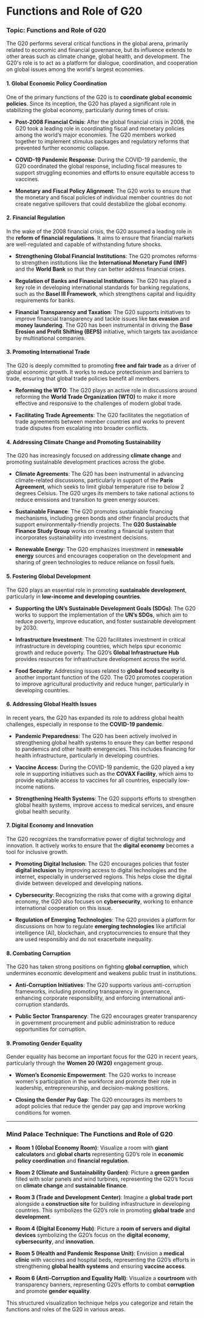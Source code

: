 # Functions and Role of G20

### Topic: **Functions and Role of G20**

The G20 performs several critical functions in the global arena, primarily related to economic and financial governance, but its influence extends to other areas such as climate change, global health, and development. The G20's role is to act as a platform for dialogue, coordination, and cooperation on global issues among the world's largest economies.

#### 1. **Global Economic Policy Coordination**
One of the primary functions of the G20 is to **coordinate global economic policies**. Since its inception, the G20 has played a significant role in stabilizing the global economy, particularly during times of crisis.

- **Post-2008 Financial Crisis**: After the global financial crisis in 2008, the G20 took a leading role in coordinating fiscal and monetary policies among the world’s major economies. The G20 members worked together to implement stimulus packages and regulatory reforms that prevented further economic collapse.
  
- **COVID-19 Pandemic Response**: During the COVID-19 pandemic, the G20 coordinated the global response, including fiscal measures to support struggling economies and efforts to ensure equitable access to vaccines.

- **Monetary and Fiscal Policy Alignment**: The G20 works to ensure that the monetary and fiscal policies of individual member countries do not create negative spillovers that could destabilize the global economy.

#### 2. **Financial Regulation**
In the wake of the 2008 financial crisis, the G20 assumed a leading role in the **reform of financial regulations**. It aims to ensure that financial markets are well-regulated and capable of withstanding future shocks.

- **Strengthening Global Financial Institutions**: The G20 promotes reforms to strengthen institutions like the **International Monetary Fund (IMF)** and the **World Bank** so that they can better address financial crises.
  
- **Regulation of Banks and Financial Institutions**: The G20 has played a key role in developing international standards for banking regulations, such as the **Basel III Framework**, which strengthens capital and liquidity requirements for banks.

- **Financial Transparency and Taxation**: The G20 supports initiatives to improve financial transparency and tackle issues like **tax evasion** and **money laundering**. The G20 has been instrumental in driving the **Base Erosion and Profit Shifting (BEPS)** initiative, which targets tax avoidance by multinational companies.

#### 3. **Promoting International Trade**
The G20 is deeply committed to promoting **free and fair trade** as a driver of global economic growth. It works to reduce protectionism and barriers to trade, ensuring that global trade policies benefit all members.

- **Reforming the WTO**: The G20 plays an active role in discussions around reforming the **World Trade Organization (WTO)** to make it more effective and responsive to the challenges of modern global trade.
  
- **Facilitating Trade Agreements**: The G20 facilitates the negotiation of trade agreements between member countries and works to prevent trade disputes from escalating into broader conflicts.

#### 4. **Addressing Climate Change and Promoting Sustainability**
The G20 has increasingly focused on addressing **climate change** and promoting sustainable development practices across the globe.

- **Climate Agreements**: The G20 has been instrumental in advancing climate-related discussions, particularly in support of the **Paris Agreement**, which seeks to limit global temperature rise to below 2 degrees Celsius. The G20 urges its members to take national actions to reduce emissions and transition to green energy sources.

- **Sustainable Finance**: The G20 promotes sustainable financing mechanisms, including green bonds and other financial products that support environmentally-friendly projects. The **G20 Sustainable Finance Study Group** works on creating a financial system that incorporates sustainability into investment decisions.

- **Renewable Energy**: The G20 emphasizes investment in **renewable energy** sources and encourages cooperation on the development and sharing of green technologies to reduce reliance on fossil fuels.

#### 5. **Fostering Global Development**
The G20 plays an essential role in promoting **sustainable development**, particularly in **low-income and developing countries**.

- **Supporting the UN’s Sustainable Development Goals (SDGs)**: The G20 works to support the implementation of the **UN’s SDGs**, which aim to reduce poverty, improve education, and foster sustainable development by 2030.

- **Infrastructure Investment**: The G20 facilitates investment in critical infrastructure in developing countries, which helps spur economic growth and reduce poverty. The G20’s **Global Infrastructure Hub** provides resources for infrastructure development across the world.

- **Food Security**: Addressing issues related to **global food security** is another important function of the G20. The G20 promotes cooperation to improve agricultural productivity and reduce hunger, particularly in developing countries.

#### 6. **Addressing Global Health Issues**
In recent years, the G20 has expanded its role to address global health challenges, especially in response to the **COVID-19 pandemic**.

- **Pandemic Preparedness**: The G20 has been actively involved in strengthening global health systems to ensure they can better respond to pandemics and other health emergencies. This includes financing for health infrastructure, particularly in developing countries.

- **Vaccine Access**: During the COVID-19 pandemic, the G20 played a key role in supporting initiatives such as the **COVAX Facility**, which aims to provide equitable access to vaccines for all countries, especially low-income nations.

- **Strengthening Health Systems**: The G20 supports efforts to strengthen global health systems, improve access to medical services, and ensure global health security.

#### 7. **Digital Economy and Innovation**
The G20 recognizes the transformative power of digital technology and innovation. It actively works to ensure that the **digital economy** becomes a tool for inclusive growth.

- **Promoting Digital Inclusion**: The G20 encourages policies that foster **digital inclusion** by improving access to digital technologies and the internet, especially in underserved regions. This helps close the digital divide between developed and developing nations.

- **Cybersecurity**: Recognizing the risks that come with a growing digital economy, the G20 also focuses on **cybersecurity**, working to enhance international cooperation on this issue.

- **Regulation of Emerging Technologies**: The G20 provides a platform for discussions on how to regulate **emerging technologies** like artificial intelligence (AI), blockchain, and cryptocurrencies to ensure that they are used responsibly and do not exacerbate inequality.

#### 8. **Combating Corruption**
The G20 has taken strong positions on fighting **global corruption**, which undermines economic development and weakens public trust in institutions.

- **Anti-Corruption Initiatives**: The G20 supports various anti-corruption frameworks, including promoting transparency in governance, enhancing corporate responsibility, and enforcing international anti-corruption standards.
  
- **Public Sector Transparency**: The G20 encourages greater transparency in government procurement and public administration to reduce opportunities for corruption.

#### 9. **Promoting Gender Equality**
Gender equality has become an important focus for the G20 in recent years, particularly through the **Women 20 (W20)** engagement group.

- **Women’s Economic Empowerment**: The G20 works to increase women's participation in the workforce and promote their role in leadership, entrepreneurship, and decision-making positions.

- **Closing the Gender Pay Gap**: The G20 encourages its members to adopt policies that reduce the gender pay gap and improve working conditions for women.

---

### Mind Palace Technique: The Functions and Role of G20

- **Room 1 (Global Economy Room)**: Visualize a room with **giant calculators** and **global charts** representing G20’s role in **economic policy coordination** and **financial regulation**.

- **Room 2 (Climate and Sustainability Garden)**: Picture a **green garden** filled with solar panels and wind turbines, representing the G20’s focus on **climate change** and **sustainable finance**.

- **Room 3 (Trade and Development Center)**: Imagine a **global trade port** alongside a **construction site** for building infrastructure in developing countries. This symbolizes the G20’s role in promoting **global trade** and **development**.

- **Room 4 (Digital Economy Hub)**: Picture a **room of servers and digital devices** symbolizing the G20’s focus on the **digital economy**, **cybersecurity**, and **innovation**.

- **Room 5 (Health and Pandemic Response Unit)**: Envision a **medical clinic** with vaccines and hospital beds, representing the G20’s efforts in strengthening **global health systems** and ensuring **vaccine access**.

- **Room 6 (Anti-Corruption and Equality Hall)**: Visualize a **courtroom** with transparency banners, representing G20’s efforts to combat **corruption** and promote **gender equality**.

This structured visualization technique helps you categorize and retain the functions and roles of the G20 in various areas.